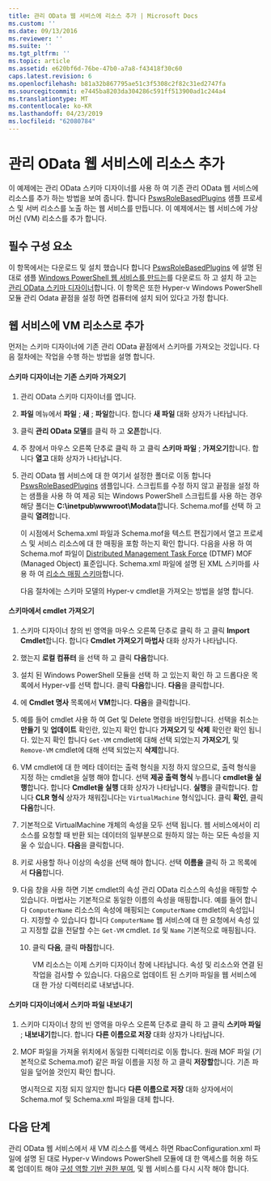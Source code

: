 ```yaml
---
title: 관리 OData 웹 서비스에 리소스 추가 | Microsoft Docs
ms.custom: ''
ms.date: 09/13/2016
ms.reviewer: ''
ms.suite: ''
ms.tgt_pltfrm: ''
ms.topic: article
ms.assetid: e620bf6d-76be-47b0-a7a8-f43418f30c60
caps.latest.revision: 6
ms.openlocfilehash: b81a32b867795ae51c3f5308c2f82c31ed2747fa
ms.sourcegitcommit: e7445ba8203da304286c591ff513900ad1c244a4
ms.translationtype: MT
ms.contentlocale: ko-KR
ms.lasthandoff: 04/23/2019
ms.locfileid: "62080784"
---
```

# <a name="adding-resources-to-a-management-odata-web-service"></a>관리 OData 웹 서비스에 리소스 추가

이 예제에는 관리 OData 스키마 디자이너를 사용 하 여 기존 관리 OData 웹 서비스에 리소스를 추가 하는 방법을 보여 줍니다. 합니다 [PswsRoleBasedPlugins](https://code.msdn.microsoft.com:443/windowsdesktop/PswsRoleBasedPlugins-9c79b75a) 샘플 프로세스 및 서버 리소스를 노출 하는 웹 서비스를 만듭니다. 이 예제에서는 웹 서비스에 가상 머신 (VM) 리소스를 추가 합니다.

## <a name="prerequisites"></a>필수 구성 요소

이 항목에서는 다운로드 및 설치 했습니다 합니다 [PswsRoleBasedPlugins](https://code.msdn.microsoft.com:443/windowsdesktop/PswsRoleBasedPlugins-9c79b75a) 에 설명 된 대로 샘플 [Windows PowerShell 웹 서비스를 만드는](./creating-a-management-odata-web-service.md)를 다운로드 하 고 설치 하 고는 [관리 OData 스키마 디자이너](https://marketplace.visualstudio.com/items?itemName=jlisc0.ManagementODataSchemaDesigner)합니다. 이 항목은 또한 Hyper-v Windows PowerShell 모듈 관리 Odata 끝점을 설정 하면 컴퓨터에 설치 되어 있다고 가정 합니다.

## <a name="adding-vm-as-a-resource-to-the-web-service"></a>웹 서비스에 VM 리소스로 추가

먼저는 스키마 디자이너에 기존 관리 OData 끝점에서 스키마를 가져오는 것입니다. 다음 절차에는 작업을 수행 하는 방법을 설명 합니다.

#### <a name="importing-an-existing-schema-into-the-schema-designer"></a>스키마 디자이너는 기존 스키마 가져오기

1. 관리 OData 스키마 디자이너를 엽니다.

2. **파일** 메뉴에서 **파일** ; **새** ; **파일**합니다. 합니다 **새 파일** 대화 상자가 나타납니다.

3. 클릭 **관리 OData 모델**를 클릭 하 고 **오픈**합니다.

4. 주 창에서 마우스 오른쪽 단추로 클릭 하 고 클릭 **스키마 파일** ; **가져오기**합니다. 합니다 **열고** 대화 상자가 나타납니다.

5. 관리 OData 웹 서비스에 대 한 여기서 설정한 폴더로 이동 합니다 [PswsRoleBasedPlugins](https://code.msdn.microsoft.com:443/windowsdesktop/PswsRoleBasedPlugins-9c79b75a) 샘플입니다. 스크립트를 수정 하지 않고 끝점을 설정 하는 샘플을 사용 하 여 제공 되는 Windows PowerShell 스크립트를 사용 하는 경우 해당 폴더는 **C:\inetpub\wwwroot\Modata**합니다. Schema.mof를 선택 하 고 클릭 **열려**합니다.

   이 시점에서 Schema.xml 파일과 Schema.mof을 텍스트 편집기에서 열고 프로세스 및 서비스 리소스에 대 한 매핑을 포함 하는지 확인 합니다. 다음을 사용 하 여 Schema.mof 파일이 [Distributed Management Task Force](https://www.dmtf.org/) (DTMF) MOF (Managed Object) 표준입니다. Schema.xml 파일에 설명 된 XML 스키마를 사용 하 여 [리소스 매핑 스키마](./resource-mapping-schema.md)합니다.

   다음 절차에는 스키마 모델의 Hyper-v cmdlet을 가져오는 방법을 설명 합니다.

#### <a name="importing-cmdlets-into-the-schema"></a>스키마에서 cmdlet 가져오기

1. 스키마 디자이너 창의 빈 영역을 마우스 오른쪽 단추로 클릭 하 고 클릭 **Import Cmdlet**합니다. 합니다 **Cmdlet 가져오기 마법사** 대화 상자가 나타납니다.

2. 했는지 **로컬 컴퓨터** 을 선택 하 고 클릭 **다음**합니다.

3. 설치 된 Windows PowerShell 모듈을 선택 하 고 있는지 확인 하 고 드롭다운 목록에서 Hyper-v를 선택 합니다. 클릭 **다음**합니다. **다음**을 클릭합니다.

4. 에 **Cmdlet 명사** 목록에서 **VM**합니다. **다음**을 클릭합니다.

5. 예를 들어 cmdlet 사용 하 여 Get 및 Delete 명령을 바인딩합니다. 선택을 취소는 **만들기** 및 **업데이트** 확인란, 있는지 확인 합니다 **가져오기** 및 **삭제** 확인란 확인 됩니다. 있는지 확인 합니다 `Get-VM` cmdlet에 대해 선택 되었는지 **가져오기**, 및 `Remove-VM` cmdlet에 대해 선택 되었는지 **삭제**합니다.

6. VM cmdlet에 대 한 메타 데이터는 출력 형식을 지정 하지 않으므로, 출력 형식을 지정 하는 cmdlet을 실행 해야 합니다. 선택 **제공 출력 형식** 누릅니다 **cmdlet을 실행**합니다. 합니다 **Cmdlet을 실행** 대화 상자가 나타납니다. **실행**을 클릭합니다. 합니다 **CLR 형식** 상자가 채워집니다는 `VirtualMachine` 형식입니다. 클릭 **확인**, 클릭 **다음**합니다.

7. 기본적으로 VirtualMachine 개체의 속성을 모두 선택 됩니다. 웹 서비스에서이 리소스를 요청할 때 반환 되는 데이터의 일부분으로 원하지 않는 하는 모든 속성을 지울 수 있습니다. **다음**을 클릭합니다.

8. 키로 사용할 하나 이상의 속성을 선택 해야 합니다. 선택 **이름을** 클릭 하 고 목록에서 **다음**합니다.

9. 다음 창을 사용 하면 기본 cmdlet의 속성 관리 OData 리소스의 속성을 매핑할 수 있습니다. 마법사는 기본적으로 동일한 이름의 속성을 매핑합니다. 예를 들어 합니다 `ComputerName` 리소스의 속성에 매핑되는 `ComputerName` cmdlet의 속성입니다.  지정할 수 있습니다 합니다 `ComputerName` 웹 서비스에 대 한 요청에서 속성 있고 지정할 값을 전달할 수는 `Get-VM` cmdlet. `Id` 및 `Name` 기본적으로 매핑됩니다.

   10. 클릭 **다음**, 클릭 **마침**합니다.

       VM 리소스는 이제 스키마 디자이너 창에 나타납니다. 속성 및 리소스와 연결 된 작업을 검사할 수 있습니다. 다음으로 업데이트 된 스키마 파일을 웹 서비스에 대 한 가상 디렉터리로 내보냅니다.

#### <a name="exporting-schema-files-from-the-schema-designer"></a>스키마 디자이너에서 스키마 파일 내보내기

1. 스키마 디자이너 창의 빈 영역을 마우스 오른쪽 단추로 클릭 하 고 클릭 **스키마 파일** ; **내보내기**합니다. 합니다 **다른 이름으로 저장** 대화 상자가 나타납니다.

2. MOF 파일을 가져올 위치에서 동일한 디렉터리로 이동 합니다. 원래 MOF 파일 (기본적으로 Schema.mof) 같은 파일 이름을 지정 하 고 클릭 **저장할**합니다. 기존 파일을 덮어쓸 것인지 확인 합니다.

   명시적으로 지정 되지 않지만 합니다 **다른 이름으로 저장** 대화 상자에서이 Schema.mof 및 Schema.xml 파일을 대체 합니다.

## <a name="next-steps"></a>다음 단계

관리 OData 웹 서비스에서 새 VM 리소스를 액세스 하면 RbacConfiguration.xml 파일에 설명 된 대로 Hyper-v Windows PowerShell 모듈에 대 한 액세스를 허용 하도록 업데이트 해야 [구성 역할 기반 권한 부여](./configuring-role-based-authorization.md), 및 웹 서비스를 다시 시작 해야 합니다.
